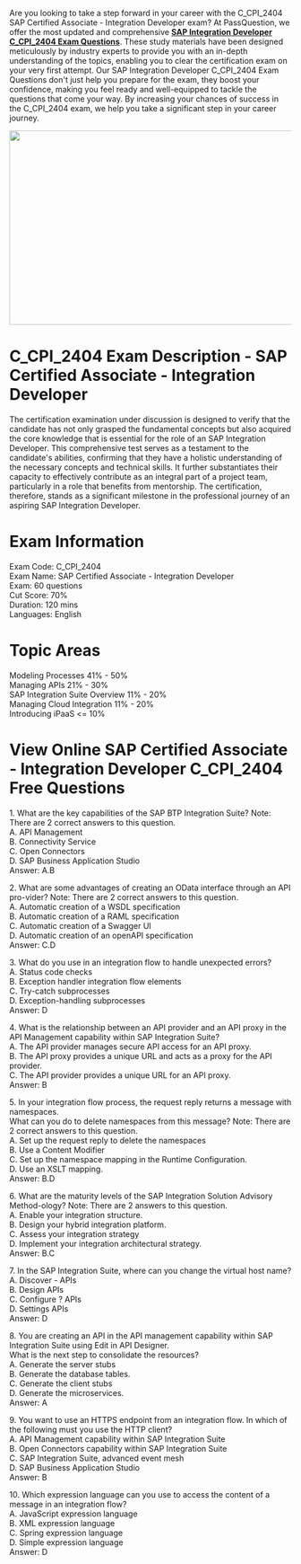 <p>Are you looking to take a step forward in your career with the C_CPI_2404 SAP Certified Associate - Integration Developer exam? At PassQuestion, we offer the most updated and comprehensive <strong><a href="https://www.passquestion.com/c_cpi_2404.html">SAP Integration Developer C_CPI_2404 Exam Questions</a></strong>. These study materials have been designed meticulously by industry experts to provide you with an in-depth understanding of the topics, enabling you to clear the certification exam on your very first attempt. Our SAP Integration Developer C_CPI_2404 Exam Questions don&#39;t just help you prepare for the exam, they boost your confidence, making you feel ready and well-equipped to tackle the questions that come your way. By increasing your chances of success in the C_CPI_2404 exam, we help you take a significant step in your career journey.</p>

<p><img alt="" src="https://www.passquestion.com/uploads/pqcom/images/20240422/a6feb0877f48a6f2f4b04ef7e6f04ebf.png" style="height:346px; width:618px" /></p>

<h1>C_CPI_2404 Exam Description - SAP Certified Associate - Integration Developer</h1>

<p>The certification examination under discussion is designed to verify that the candidate has not only grasped the fundamental concepts but also acquired the core knowledge that is essential for the role of an SAP Integration Developer. This comprehensive test serves as a testament to the candidate&#39;s abilities, confirming that they have a holistic understanding of the necessary concepts and technical skills. It further substantiates their capacity to effectively contribute as an integral part of a project team, particularly in a role that benefits from mentorship. The certification, therefore, stands as a significant milestone in the professional journey of an aspiring SAP Integration Developer.</p>

<h1>Exam Information</h1>

<p>Exam Code: C_CPI_2404<br />
Exam Name: SAP Certified Associate - Integration Developer<br />
Exam: 60 questions<br />
Cut Score: 70%<br />
Duration: 120 mins<br />
Languages: English</p>

<h1>Topic Areas</h1>

<p>Modeling Processes 41% - 50%<br />
Managing APIs 21% - 30%<br />
SAP Integration Suite Overview 11% - 20%<br />
Managing Cloud Integration 11% - 20%<br />
Introducing iPaaS &lt;= 10%</p>

<h1>View Online SAP Certified Associate - Integration Developer C_CPI_2404 Free Questions</h1>

<p>1. What are the key capabilities of the SAP BTP Integration Suite? Note: There are 2 correct answers to this question.<br />
A. API Management<br />
B. Connectivity Service<br />
C. Open Connectors<br />
D. SAP Business Application Studio<br />
Answer: A.B</p>

<p>2. What are some advantages of creating an OData interface through an API pro-vider? Note: There are 2 correct answers to this question.<br />
A. Automatic creation of a WSDL specification<br />
B. Automatic creation of a RAML specification<br />
C. Automatic creation of a Swagger UI<br />
D. Automatic creation of an openAPI specification<br />
Answer: C.D</p>

<p>3. What do you use in an integration flow to handle unexpected errors?<br />
A. Status code checks<br />
B. Exception handler integration flow elements<br />
C. Try-catch subprocesses<br />
D. Exception-handling subprocesses<br />
Answer: D</p>

<p>4. What is the relationship between an API provider and an API proxy in the API Management capability within SAP Integration Suite?<br />
A. The API provider manages secure API access for an API proxy.<br />
B. The API proxy provides a unique URL and acts as a proxy for the API provider.<br />
C. The API provider provides a unique URL for an API proxy.<br />
Answer: B</p>

<p>5. In your integration flow process, the request reply returns a message with namespaces.<br />
What can you do to delete namespaces from this message? Note: There are 2 correct answers to this question.<br />
A. Set up the request reply to delete the namespaces<br />
B. Use a Content Modifier<br />
C. Set up the namespace mapping in the Runtime Configuration.<br />
D. Use an XSLT mapping.<br />
Answer: B.D</p>

<p>6. What are the maturity levels of the SAP Integration Solution Advisory Method-ology? Note: There are 2 answers to this question.<br />
A. Enable your integration structure.<br />
B. Design your hybrid integration platform.<br />
C. Assess your integration strategy<br />
D. Implement your integration architectural strategy.<br />
Answer: B.C</p>

<p>7. In the SAP Integration Suite, where can you change the virtual host name?<br />
A. Discover - APIs<br />
B. Design APIs<br />
C. Configure ? APIs<br />
D. Settings APIs<br />
Answer: D</p>

<p>8. You are creating an API in the API management capability within SAP Integration Suite using Edit in API Designer.<br />
What is the next step to consolidate the resources?<br />
A. Generate the server stubs<br />
B. Generate the database tables.<br />
C. Generate the client stubs<br />
D. Generate the microservices.<br />
Answer: A</p>

<p>9. You want to use an HTTPS endpoint from an integration flow. In which of the following must you use the HTTP client?<br />
A. API Management capability within SAP Integration Suite<br />
B. Open Connectors capability within SAP Integration Suite<br />
C. SAP Integration Suite, advanced event mesh<br />
D. SAP Business Application Studio<br />
Answer: B</p>

<p>10. Which expression language can you use to access the content of a message in an integration flow?<br />
A. JavaScript expression language<br />
B. XML expression language<br />
C. Spring expression language<br />
D. Simple expression language<br />
Answer: D</p>
